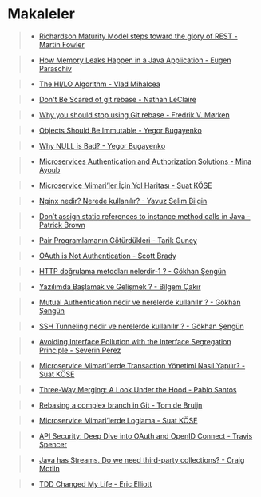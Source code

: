 # Makaleler

>* [Richardson Maturity Model steps toward the glory of REST - Martin Fowler ](https://martinfowler.com/articles/richardsonMaturityModel.html )

>* [How Memory Leaks Happen in a Java Application - Eugen Paraschiv](https://stackify.com/memory-leaks-java/amp/)

>* [The HI/LO Algorithm - Vlad  Mihalcea](https://vladmihalcea.com/the-hilo-algorithm)

>* [Don't Be Scared of git rebase - Nathan LeClaire](https://nathanleclaire.com/blog/2014/09/14/dont-be-scared-of-git-rebase/)

>* [Why you should stop using Git rebase - Fredrik V. Mørken](https://medium.com/@fredrikmorken/why-you-should-stop-using-git-rebase-5552bee4fed1)

>* [Objects Should Be Immutable - Yegor Bugayenko](https://www.yegor256.com/2014/06/09/objects-should-be-immutable.html)

>* [Why NULL is Bad? - Yegor Bugayenko](https://www.yegor256.com/2014/05/13/why-null-is-bad.html)

>* [Microservices Authentication and Authorization Solutions - Mina Ayoub](https://medium.com/tech-tajawal/microservice-authentication-and-authorization-solutions-e0e5e74b248a)

>* [Microservice Mimari’ler İçin Yol Haritası - Suat KÖSE](https://medium.com/devopsturkiye/microservice-mimariler-i%CC%87%C3%A7in-yol-haritas%C4%B1-6e9fb0e9e2df)

>* [Nginx nedir? Nerede kullanılır? - Yavuz Selim Bilgin](https://medium.com/bilgin-pro-labs/nginx-nedir-nerede-kullan%C4%B1l%C4%B1r-2c7996a4d0d9)

>* [Don’t assign static references to instance method calls in Java - Patrick Brown](https://medium.com/kineticdial/dont-assign-method-calls-to-static-values-in-java-35563304fc4d)

>* [Pair Programlamanın Götürdükleri - Tarik Guney](https://medium.com/@atarikguney/pair-programlaman%C4%B1n-g%C3%B6t%C3%BCrd%C3%BCkleri-9edb3cf2889)

>* [OAuth is Not Authentication - Scott Brady](https://www.scottbrady91.com/OAuth/OAuth-is-Not-Authentication)

>* [HTTP doğrulama metodları nelerdir-1 ? - Gökhan Şengün](https://medium.com/@gokhansengun/http-do%C4%9Frulama-metodlar%C4%B1-nelerdir-1-fdf3ff5dcac3)

>* [Yazılımda Başlamak ve Gelişmek ? - Bilgem Çakır](https://medium.com/@bilgemcakir/yaz%C4%B1l%C4%B1mda-ba%C5%9Flamak-ve-geli%C5%9Fmek-e41a2ef5d0)

>* [Mutual Authentication nedir ve nerelerde kullanılır ? - Gökhan Şengün](https://medium.com/@gokhansengun/mutual-authentication-nedir-ve-nerelerde-kullan%C4%B1l%C4%B1r-c1b8e1473234)

>* [SSH Tunneling nedir ve nerelerde kullanılır ? - Gökhan Şengün](https://medium.com/@gokhansengun/ssh-tunneling-nedir-ve-nerelerde-kullan%C4%B1l%C4%B1r-2e2377c3e861)

>* [Avoiding Interface Pollution with the Interface Segregation Principle - Severin Perez](https://medium.com/@severinperez/avoiding-interface-pollution-with-the-interface-segregation-principle-5d3859c21013)

>* [Microservice Mimari’lerde Transaction Yönetimi Nasıl Yapılır? - Suat KÖSE](https://medium.com/devopsturkiye/microservice-mimarilerde-transaction-y%C3%B6netimi-nas%C4%B1l-yap%C4%B1l%C4%B1r-228317e248ed)

>* [Three-Way Merging: A Look Under the Hood - Pablo Santos](http://www.drdobbs.com/tools/three-way-merging-a-look-under-the-hood/240164902?pgno=1)

>* [Rebasing a complex branch in Git - Tom de Bruijn](https://blog.appsignal.com/2016/09/27/git-rebasing-strategies.html)

>* [Microservice Mimari’lerde Loglama - Suat KÖSE](https://medium.com/devopsturkiye/microservice-mimarilerde-loglama-958fd86ca48b)

>* [API Security: Deep Dive into OAuth and OpenID Connect - Travis Spencer](https://nordicapis.com/api-security-oauth-openid-connect-depth/)

>* [Java has Streams. Do we need third-party collections? - Craig Motlin](https://medium.com/@motlin/java-has-streams-do-we-need-third-party-collections-dd12f473d105)

>* [TDD Changed My Life - Eric Elliott](https://medium.com/javascript-scene/tdd-changed-my-life-5af0ce099f80)

